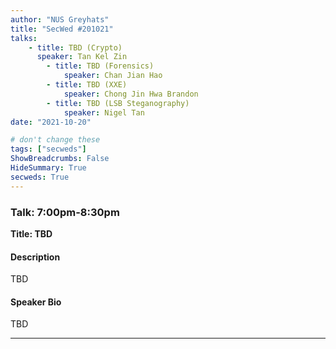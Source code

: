 ```yaml
---
author: "NUS Greyhats"
title: "SecWed #201021"
talks:
    - title: TBD (Crypto)
      speaker: Tan Kel Zin
		- title: TBD (Forensics)
			speaker: Chan Jian Hao
		- title: TBD (XXE)
			speaker: Chong Jin Hwa Brandon
		- title: TBD (LSB Steganography)
			speaker: Nigel Tan
date: "2021-10-20"

# don't change these
tags: ["secweds"]
ShowBreadcrumbs: False
HideSummary: True
secweds: True
---
```


### Talk: 7:00pm-8:30pm
**Title: TBD**

#### Description
TBD

#### Speaker Bio
TBD

----

